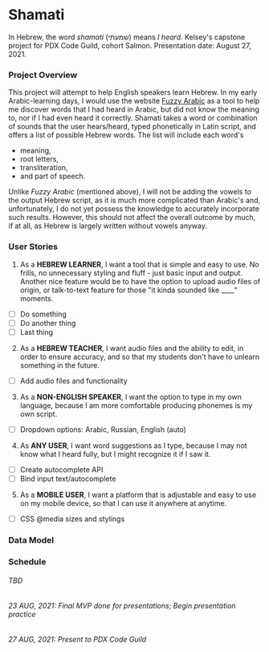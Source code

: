 # Shamati
In Hebrew, the word *shamati* (שמעתי) means *I heard*.
Kelsey's capstone project for PDX Code Guild, cohort Salmon. Presentation date: August 27, 2021.

### Project Overview
This project will attempt to help English speakers learn Hebrew. In my early Arabic-learning days, I would use the website [Fuzzy Arabic](http://fuzzyarabic.herokuapp.com/) as a tool to help me discover words that I had heard in Arabic, but did not know the meaning to, nor if I had even heard it correctly. Shamati takes a word or combination of sounds that the user hears/heard, typed phonetically in Latin script, and offers a list of possible Hebrew words. The list will include each word's 

* meaning, 
* root letters, 
* transliteration, 
* and part of speech.

Unlike *Fuzzy Arabic* (mentioned above), I will not be adding the vowels to the output Hebrew script, as it is much more complicated than Arabic's and, unfortunately, I do not yet possess the knowledge to accurately incorporate such results. However, this should not affect the overall outcome by much, if at all, as Hebrew is largely written without vowels anyway.

### User Stories
1. As a **HEBREW LEARNER**, I want a tool that is simple and easy to use. No frills, no unnecessary styling and fluff - just basic input and output. Another nice feature would be to have the option to upload audio files of origin, or talk-to-text feature for those "it kinda sounded like ____" moments.
- [ ] Do something
- [ ] Do another thing
- [ ] Last thing
2. As a **HEBREW TEACHER**, I want audio files and the ability to edit, in order to ensure accuracy, and so that my students don't have to unlearn something in the future. 
- [ ] Add audio files and functionality
3. As a **NON-ENGLISH SPEAKER**, I want the option to type in my own language, because I am more comfortable producing phonemes is my own script. 
- [ ] Dropdown options: Arabic, Russian, English (auto)
4. As **ANY USER**, I want word suggestions as I type, because I may not know what I heard fully, but I might recognize it if I saw it.
- [ ] Create autocomplete API
- [ ] Bind input text/autocomplete
5. As a **MOBILE USER**, I want a platform that is adjustable and easy to use on my mobile device, so that I can use it anywhere at anytime.
- [ ] CSS @media sizes and stylings

### Data Model

### Schedule
###### TBD
###### 23 AUG, 2021: Final MVP done for presentations; Begin presentation practice
###### 27 AUG, 2021: Present to PDX Code Guild
